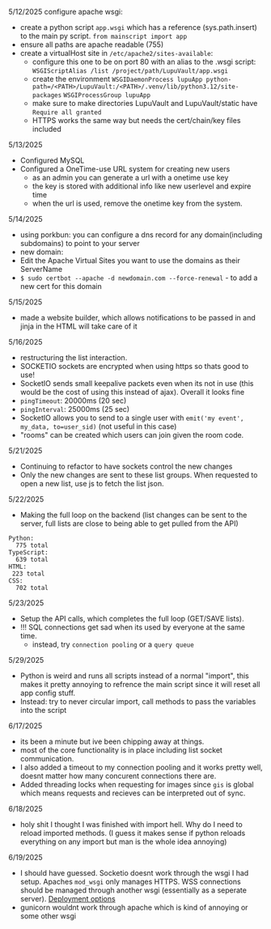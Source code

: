 5/12/2025
configure apache wsgi:
 - create a python script `app.wsgi` which has a reference (sys.path.insert) to the main py script. `from mainscript import app`
 - ensure all paths are apache readable (755)
 - create a virtualHost site in `/etc/apache2/sites-available`:
    - configure this one to be on port 80 with an alias to the .wsgi script: `WSGIScriptAlias /list /project/path/LupuVault/app.wsgi`
    - create the environment `WSGIDaemonProcess lupuApp python-path=/<PATH>/LupuVault:/<PATH>/.venv/lib/python3.12/site-packages` `WSGIProcessGroup lupuApp`
    - make sure to make directories LupuVault and LupuVault/static have `Require all granted`
    - HTTPS works the same way but needs the cert/chain/key files included

5/13/2025
 - Configured MySQL
 - Configured a OneTime-use URL system for creating new users
    - as an admin you can generate a url with a onetime use key
    - the key is stored with additional info like new userlevel and expire time
    - when the url is used, remove the onetime key from the system.

5/14/2025
 - using porkbun: you can configure a dns record for any domain(including subdomains) to point to your server
 - new domain:
 - Edit the Apache Virtual Sites you want to use the domains as their ServerName
 - `$ sudo certbot --apache -d newdomain.com --force-renewal` - to add a new cert for this domain

 5/15/2025
 - made a website builder, which allows notifications to be passed in and jinja in the HTML will take care of it

 5/16/2025
 - restructuring the list interaction.
 - SOCKETIO sockets are encrypted when using https so thats good to use!
 - SocketIO sends small keepalive packets even when its not in use (this would be the cost of using this instead of ajax). Overall it looks fine
 - `pingTimeout`: 20000ms (20 sec)
 - `pingInterval`: 25000ms (25 sec)
 - SocketIO allows you to send to a single user with `emit('my event', my_data, to=user_sid)` (not useful in this case)
 - "rooms" can be created which users can join given the room code.

5/21/2025
 - Continuing to refactor to have sockets control the new changes
 - Only the new changes are sent to these list groups. When requested to open a new list, use js to fetch the list json.

5/22/2025
 - Making the full loop on the backend (list changes can be sent to the server, full lists are close to being able to get pulled from the API)

```
Python:
  775 total
TypeScript:
  639 total
HTML:
 223 total
CSS:
  702 total
```

5/23/2025
 - Setup the API calls, which completes the full loop (GET/SAVE lists).
 - !!! SQL connections get sad when its used by everyone at the same time.
    - instead, try `connection pooling` or a `query queue`

5/29/2025
 - Python is weird and runs all scripts instead of a normal "import", this makes it pretty annoying to refrence the main script since it will reset all app config stuff.
 - Instead: try to never circular import, call methods to pass the variables into the script

 6/17/2025
 - its been a minute but ive been chipping away at things.
 - most of the core functionality is in place including list socket communication.
 - I also added a timeout to my connection pooling and it works pretty well, doesnt matter how many concurent connections there are.
 - Added threading locks when requesting for images since `gis` is global which means requests and recieves can be interpreted out of sync.

6/18/2025
 - holy shit I thought I was finished with import hell. Why do I need to reload imported methods. (I guess it makes sense if python reloads everything on any import but man is the whole idea annoying)

6/19/2025
 - I should have guessed. Socketio doesnt work through the wsgi I had setup. Apaches `mod_wsgi` only manages HTTPS. WSS connections should be managed through another wsgi (essentially as a seperate server). [Deployment options](https://flask-socketio.readthedocs.io/en/latest/deployment.html#embedded-server)
 - gunicorn wouldnt work through apache which is kind of annoying or some other wsgi